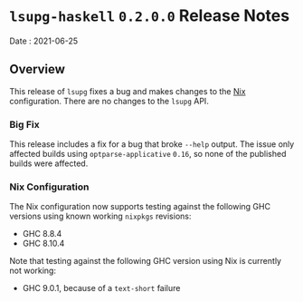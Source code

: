 # `lsupg-haskell` `0.2.0.0` Release Notes

Date
: 2021-06-25

## Overview

This release of `lsupg` fixes a bug and makes changes to the [Nix][]
configuration.  There are no changes to the `lsupg` API.

[Nix]: <https://nixos.org/>

### Big Fix

This release includes a fix for a bug that broke `--help` output.  The issue
only affected builds using `optparse-applicative` `0.16`, so none of the
published builds were affected.

### Nix Configuration

The Nix configuration now supports testing against the following GHC versions
using known working `nixpkgs` revisions:

* GHC 8.8.4
* GHC 8.10.4

Note that testing against the following GHC version using Nix is currently not
working:

* GHC 9.0.1, because of a `text-short` failure
